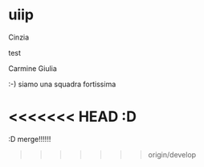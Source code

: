 # uiip
Cinzia

test


Carmine
Giulia





















:-) siamo una squadra fortissima















































































































































































































































































































































































<<<<<<< HEAD
:D
=======





:D merge!!!!!!
>>>>>>> origin/develop












